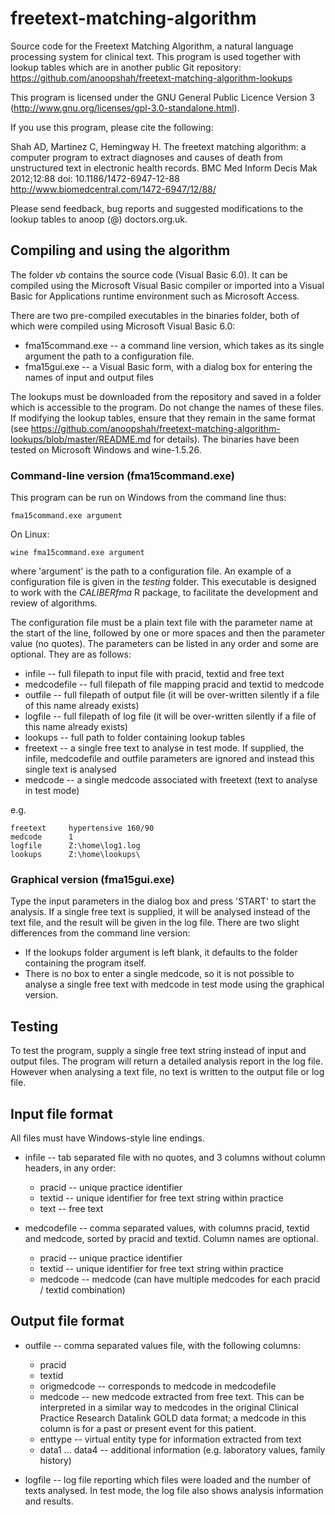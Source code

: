 freetext-matching-algorithm
===========================

Source code for the Freetext Matching Algorithm, a natural language processing system for clinical text. This program is used together with lookup tables which are in another public Git repository: https://github.com/anoopshah/freetext-matching-algorithm-lookups

This program is licensed under the GNU General Public Licence Version 3 (http://www.gnu.org/licenses/gpl-3.0-standalone.html).

If you use this program, please cite the following:

Shah AD, Martinez C, Hemingway H. The freetext matching algorithm: a computer program to extract diagnoses and causes of death from unstructured text in electronic health records. BMC Med Inform Decis Mak 2012;12:88 doi: 10.1186/1472-6947-12-88 http://www.biomedcentral.com/1472-6947/12/88/

Please send feedback, bug reports and suggested modifications to the lookup tables to anoop (@) doctors.org.uk.

## Compiling and using the algorithm

The folder *vb* contains the source code (Visual Basic 6.0). It can be compiled using the Microsoft Visual Basic compiler or imported into a Visual Basic for Applications runtime environment such as Microsoft Access.

There are two pre-compiled executables in the binaries folder, both of which were compiled using Microsoft Visual Basic 6.0:

* fma15command.exe -- a command line version, which takes as its single argument the path to a configuration file. 
* fma15gui.exe -- a Visual Basic form, with a dialog box for entering the names of input and output files

The lookups must be downloaded from the repository and saved in a folder which is accessible to the program. Do not change the names of these files. If modifying the lookup tables, ensure that they remain in the same format (see https://github.com/anoopshah/freetext-matching-algorithm-lookups/blob/master/README.md for details). The binaries have been tested on Microsoft Windows and wine-1.5.26.

### Command-line version (fma15command.exe)

This program can be run on Windows from the command line thus:

    fma15command.exe argument

On Linux:

    wine fma15command.exe argument

where 'argument' is the path to a configuration file. An example of a configuration file is given in the *testing* folder. This executable is designed to work with the *CALIBERfma* R package, to facilitate the development and review of algorithms.

The configuration file must be a plain text file with the parameter name at the start of the line, followed by one or more spaces and then the parameter value (no quotes). The parameters can be listed in any order and some are optional. They are as follows:

* infile -- full filepath to input file with pracid, textid and free text
* medcodefile -- full filepath of file mapping pracid and textid to medcode
* outfile -- full filepath of output file (it will be over-written silently if a file of this name already exists)
* logfile -- full filepath of log file (it will be over-written silently if a file of this name already exists)
* lookups -- full path to folder containing lookup tables
* freetext -- a single free text to analyse in test mode. If supplied, the infile, medcodefile and outfile parameters are ignored and instead this single text is analysed 
* medcode -- a single medcode associated with freetext (text to analyse in test mode)

e.g.

    freetext     hypertensive 160/90
    medcode      1
    logfile      Z:\home\log1.log
    lookups      Z:\home\lookups\

### Graphical version (fma15gui.exe)

Type the input parameters in the dialog box and press 'START' to start the analysis. If a single free text is supplied, it will be analysed instead of the text file, and the result will be given in the log file. There are two slight differences from the command line version:

* If the lookups folder argument is left blank, it defaults to the folder containing the program itself.
* There is no box to enter a single medcode, so it is not possible to analyse a single free text with medcode in test mode using the graphical version.

## Testing

To test the program, supply a single free text string instead of input and output files. The program will return a detailed analysis report in the log file. However when analysing a text file, no text is written to the output file or log file.

## Input file format

All files must have Windows-style line endings.

* infile -- tab separated file with no quotes, and 3 columns without column headers, in any order:
    * pracid -- unique practice identifier
    * textid -- unique identifier for free text string within practice
    * text -- free text

* medcodefile -- comma separated values, with columns pracid, textid and medcode, sorted by pracid and textid. Column names are optional.
    * pracid -- unique practice identifier
    * textid -- unique identifier for free text string within practice
    * medcode -- medcode (can have multiple medcodes for each pracid / textid combination)

## Output file format

* outfile -- comma separated values file, with the following columns:
    * pracid
    * textid
    * origmedcode -- corresponds to medcode in medcodefile
    * medcode -- new medcode extracted from free text. This can be interpreted in a similar way to medcodes in the original Clinical Practice Research Datalink GOLD data format; a medcode in this column is for a past or present event for this patient.
    * enttype -- virtual entity type for information extracted from text
    * data1 ... data4 -- additional information (e.g. laboratory values, family history)

* logfile -- log file reporting which files were loaded and the number of texts analysed. In test mode, the log file also shows analysis information and results.



